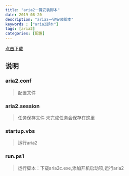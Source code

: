 ```yaml
---
title: "aria2一键安装脚本"
date: 2019-08-20
description: "aria2一键安装脚本"
keywords : ["aria2脚本"]
tags: [aria2]
categories: [配置]
---
```


[点击下载](/files/config/aria2.zip)
## 说明
### aria2.conf
>配置文件
### aria2.session
>任务保存文件 未完成任务会保存在这里
### startup.vbs
>运行aria2
### run.ps1
>运行脚本：下载aria2c.exe,添加开机启动项,运行aria2